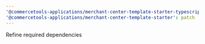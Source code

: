 ```yaml
---
'@commercetools-applications/merchant-center-template-starter-typescript': patch
'@commercetools-applications/merchant-center-template-starter': patch
---
```


Refine required dependencies
